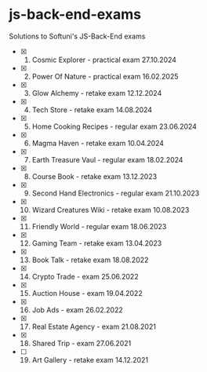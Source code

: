 # js-back-end-exams
Solutions to Softuni's JS-Back-End exams

- [x] 1. Cosmic Explorer - practical exam 27.10.2024
- [x] 2. Power Of Nature - practical exam 16.02.2025
- [x] 3. Glow Alchemy - retake exam 12.12.2024
- [x] 4. Tech Store - retake exam 14.08.2024
- [x] 5. Home Cooking Recipes - regular exam 23.06.2024
- [x] 6. Magma Haven - retake exam 10.04.2024
- [x] 7. Earth Treasure Vaul - regular exam 18.02.2024
- [x] 8. Course Book - retake exam 13.12.2023
- [x] 9. Second Hand Electronics - regular exam 21.10.2023
- [x] 10. Wizard Creatures Wiki - retake exam 10.08.2023
- [x] 11. Friendly World - regular exam 18.06.2023
- [x] 12. Gaming Team - retake exam 13.04.2023
- [x] 13. Book Talk - retake exam 18.08.2022
- [x] 14. Crypto Trade - exam 25.06.2022
- [x] 15. Auction House - exam 19.04.2022
- [x] 16. Job Ads - exam 26.02.2022
- [x] 17. Real Estate Agency - exam 21.08.2021
- [x] 18. Shared Trip - exam 27.06.2021
- [ ] 19. Art Gallery - retake exam 14.12.2021